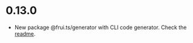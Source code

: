# 0.13.0

 - New package @frui.ts/generator with CLI code generator. Check the [readme](./packages/generator/README.md).
